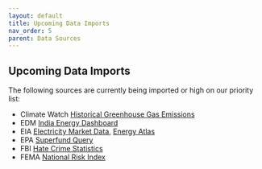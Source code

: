 ```yaml
---
layout: default
title: Upcoming Data Imports
nav_order: 5
parent: Data Sources
---
```

## Upcoming Data Imports

The following sources are currently being imported or high on our priority list:

* Climate Watch [Historical Greenhouse Gas Emissions](https://www.climatewatchdata.org/ghg-emissions?end_year=2018&start_year=1990)
* EDM [India Energy Dashboard](https://edm.niti.gov.in/)
* EIA [Electricity Market Data](https://www.eia.gov/electricity/data/eia923/), [Energy Atlas](https://atlas.eia.gov/)
* EPA [Superfund Query](https://catalog.data.gov/dataset/superfund-query)
* FBI [Hate Crime Statistics](https://www.fbi.gov/services/cjis/ucr/hate-crime)
* FEMA [National Risk Index](https://hazards.fema.gov/nri/)
